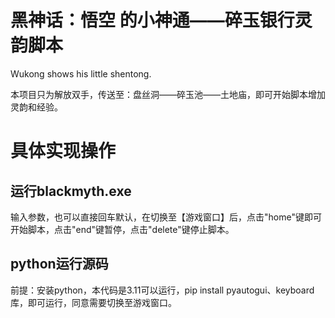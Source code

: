 # 黑神话：悟空 的小神通——碎玉银行灵韵脚本
Wukong shows his little shentong.

本项目只为解放双手，传送至：盘丝洞——碎玉池——土地庙，即可开始脚本增加灵韵和经验。
# 具体实现操作
## 运行blackmyth.exe
输入参数，也可以直接回车默认，在切换至【游戏窗口】后，点击"home"键即可开始脚本，点击"end"键暂停，点击"delete"键停止脚本。
## python运行源码
前提：安装python，本代码是3.11可以运行，pip install pyautogui、keyboard库，即可运行，同意需要切换至游戏窗口。
